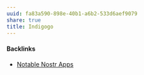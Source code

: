 ```yaml
---
uuid: fa83a590-898e-40b1-a6b2-533d6aef9079
share: true
title: Indigogo
---
```

#### Backlinks

* [Notable Nostr Apps](/f5a7d558-219b-4d37-9e18-28f749488612)